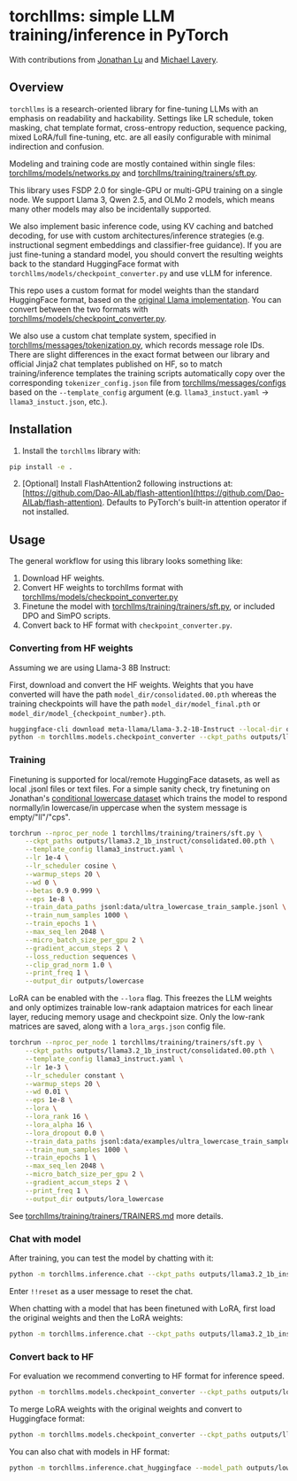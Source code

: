 # torchllms: simple LLM training/inference in PyTorch

With contributions from [Jonathan Lu](https://github.com/jonathanlu31) and [Michael Lavery](https://github.com/thavens).

## Overview

`torchllms` is a research-oriented library for fine-tuning LLMs with an emphasis on readability and hackability. Settings like LR schedule, token masking, chat template format, cross-entropy reduction, sequence packing, mixed LoRA/full fine-tuning, etc. are all easily configurable with minimal indirection and confusion.

Modeling and training code are mostly contained within single files: [torchllms/models/networks.py](torchllms/models/networks.py) and [torchllms/training/trainers/sft.py](torchllms/training/trainers/sft.py).

This library uses FSDP 2.0 for single-GPU or multi-GPU training on a single node.
We support Llama 3, Qwen 2.5, and OLMo 2 models, which means many other models may also be incidentally supported.

We also implement basic inference code, using KV caching and batched decoding, for use with custom architectures/inference strategies (e.g. instructional segment embeddings and classifier-free guidance). If you are just fine-tuning a standard model, you should convert the resulting weights back to the standard HuggingFace format with `torchllms/models/checkpoint_converter.py` and use vLLM for inference.

This repo uses a custom format for model weights than the standard HuggingFace format, based on the [original Llama implementation](https://github.com/meta-llama/llama/blob/main/llama/model.py). You can convert between the two formats with [torchllms/models/checkpoint_converter.py](torchllms/models/checkpoint_converter.py).

We also use a custom chat template system, specified in [torchllms/messages/tokenization.py](torchllms/messages/tokenization.py), which records message role IDs. There are slight differences in the exact format between our library and official Jinja2 chat templates published on HF, so to match training/inference templates the training scripts automatically copy over the corresponding `tokenizer_config.json` file from [torchllms/messages/configs](torchllms/messages/configs) based on the `--template_config` argument (e.g. `llama3_instuct.yaml` -> `llama3_instuct.json`, etc.).

## Installation

1. Install the `torchllms` library with:

```bash
pip install -e .
```

2. [Optional] Install FlashAttention2 following instructions at: [https://github.com/Dao-AILab/flash-attention](https://github.com/Dao-AILab/flash-attention). Defaults to PyTorch's built-in attention operator if not installed.

## Usage

The general workflow for using this library looks something like:

1. Download HF weights.
2. Convert HF weights to torchllms format with [torchllms/models/checkpoint_converter.py](torchllms/models/checkpoint_converter.py)
3. Finetune the model with [torchllms/training/trainers/sft.py](torchllms/training/trainers/sft.py), or included DPO and SimPO scripts.
4. Convert back to HF format with `checkpoint_converter.py`.

### Converting from HF weights
Assuming we are using Llama-3 8B Instruct:

First, download and convert the HF weights. Weights that you have converted will have the path `model_dir/consolidated.00.pth` whereas the training checkpoints will have the path `model_dir/model_final.pth` or `model_dir/model_{checkpoint_number}.pth`.

```bash
huggingface-cli download meta-llama/Llama-3.2-1B-Instruct --local-dir outputs/llama3.2_1b_instruct --exclude "*.pth"
python -m torchllms.models.checkpoint_converter --ckpt_paths outputs/llama3.2_1b_instruct --output outputs/llama3.2_1b_instruct
```

### Training

Finetuning is supported for local/remote HuggingFace datasets, as well as local .jsonl files or text files. For a simple sanity check, try finetuning on Jonathan's [conditional lowercase dataset](https://github.com/jonathanlu31/conditional_lowercase) which trains the model to respond normally/in lowercase/in uppercase when the system message is empty/"ll"/"cps".

```bash
torchrun --nproc_per_node 1 torchllms/training/trainers/sft.py \
    --ckpt_paths outputs/llama3.2_1b_instruct/consolidated.00.pth \
    --template_config llama3_instruct.yaml \
    --lr 1e-4 \
    --lr_scheduler cosine \
    --warmup_steps 20 \
    --wd 0 \
    --betas 0.9 0.999 \
    --eps 1e-8 \
    --train_data_paths jsonl:data/ultra_lowercase_train_sample.jsonl \
    --train_num_samples 1000 \
    --train_epochs 1 \
    --max_seq_len 2048 \
    --micro_batch_size_per_gpu 2 \
    --gradient_accum_steps 2 \
    --loss_reduction sequences \
    --clip_grad_norm 1.0 \
    --print_freq 1 \
    --output_dir outputs/lowercase
```

LoRA can be enabled with the `--lora` flag. This freezes the LLM weights and only optimizes trainable low-rank adaptaion matrices for each linear layer, reducing memory usage and checkpoint size. Only the low-rank matrices are saved, along with a `lora_args.json` config file.

```bash
torchrun --nproc_per_node 1 torchllms/training/trainers/sft.py \
    --ckpt_paths outputs/llama3.2_1b_instruct/consolidated.00.pth \
    --template_config llama3_instruct.yaml \
    --lr 1e-3 \
    --lr_scheduler constant \
    --warmup_steps 20 \
    --wd 0.01 \
    --eps 1e-8 \
    --lora \
    --lora_rank 16 \
    --lora_alpha 16 \
    --lora_dropout 0.0 \
    --train_data_paths jsonl:data/examples/ultra_lowercase_train_sample.jsonl \
    --train_num_samples 1000 \
    --train_epochs 1 \
    --max_seq_len 2048 \
    --micro_batch_size_per_gpu 2 \
    --gradient_accum_steps 2 \
    --print_freq 1 \
    --output_dir outputs/lora_lowercase
```

See [torchllms/training/trainers/TRAINERS.md](torchllms/training/trainers/TRAINERS.md) more details.

### Chat with model

After training, you can test the model by chatting with it:

```bash
python -m torchllms.inference.chat --ckpt_paths outputs/llama3.2_1b_instruct/consolidated.00.pth
```

Enter `!!reset` as a user message to reset the chat.

When chatting with a model that has been finetuned with LoRA, first load the original weights and then the LoRA weights:

```bash
python -m torchllms.inference.chat --ckpt_paths outputs/llama3.2_1b_instruct/consolidated.00.pth outputs/lora_lowercase/model_final.pth
```

### Convert back to HF

For evaluation we recommend converting to HF format for inference speed.
```bash
python -m torchllms.models.checkpoint_converter --ckpt_paths outputs/lowercase/model_final.pth --output outputs/lowercase --to_hf
```

To merge LoRA weights with the original weights and convert to Huggingface format:
```bash
python -m torchllms.models.checkpoint_converter --ckpt_paths outputs/llama3.2_1b_instruct/consolidated.00.pth outputs/lora_lowercase/model_final.pth --output outputs/lora_lowercase --to_hf
```

You can also chat with models in HF format:

```bash
python -m torchllms.inference.chat_huggingface --model_path outputs/lowercase
```